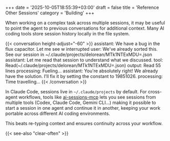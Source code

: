 +++
date = '2025-10-05T18:55:39+03:00'
draft = false
title = 'Reference Other Sessions'
category = 'Building'
+++

When working on a complex task across multiple sessions, it may be useful to point the agent to previous conversations for additional context. Many AI coding tools store session history locally in the file system.

{{< conversation height-adjust="-60" >}}
assistant: We have a bug in the flux capacitor. Let me see w
interrupted
user: We've already sorted this. See our session in ~/.claude/projects/delorean/MTk1NTExMDU=.json
assistant: Let me read that session to understand what we discussed.
tool: Read(~/.claude/projects/delorean/MTk1NTExMDU=.json)
output: Read 55 lines
processing: Fueling...
assistant: You're absolutely right! We already have the solution. I'll fix it by setting the constant to 19851026.
processing: Time travelling…
{{< /conversation >}}

In Claude Code, sessions live in `~/.claude/projects` by default. For cross-agent workflows, tools like [ai-sessions-mcp][1] lets you see sessions from multiple tools (Codex, Claude Code, Gemini CLI...) making it possible to start a session in one agent and continue it in another, keeping your work portable across different AI coding environments.

This beats re-typing context and ensures continuity across your workflow.

{{< see-also "clear-often" >}}

 [1]: https://github.com/yoavf/ai-sessions-mcp
